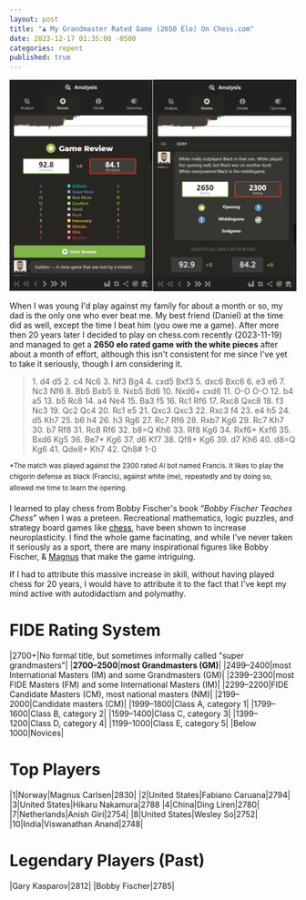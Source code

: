 ```yaml
---
layout: post
title: "♟️ My Grandmaster Rated Game (2650 Elo) On Chess.com"
date: 2023-12-17 01:35:00 -0500
categories: repent
published: true
---
```


<!-- 
[Event "Vs. Computer"]
[Site "http://Chess.com]
[Date "2023-11-19"]
[White "TheEsperantist"]
[Black "Francis"]
[Result "1-0"]
[BlackElo "2300"]
[TimeControl "-"]
[Termination "TheEsperantist won by checkmate"]
1. d4 d5 2. c4 Nc6 3. Nf3 Bg4 4. cxd5 Bxf3 5. dxc6 Bxc6 6. e3 e6 7. Nc3 Nf6 8. Bb5 Bxb5 9. Nxb5 Bd6 10. Nxd6+ cxd6 11. O-O O-O 12. b4 a5 13. b5 Rc8 14. a4 Ne4 15. Ba3 f5 16. Rc1 Rf6 17. Rxc8 Qxc8 18. f3 Nc3 19. Qc2 Qc4 20. Rc1 e5 21. Qxc3 Qxc3 22. Rxc3 f4 23. e4 h5 24. d5 Kh7 25. b6 h4 26. h3 Rg6 27. Rc7 Rf6 28. Rxb7 Kg6 29. Rc7 Kh7 30. b7 Rf8    31. Rc8 Rf6 32. b8=Q Kh6 33. Rf8 Kg6 34. Rxf6+ Kxf6 35. Bxd6 Kg5 36. Be7+ Kg6 37. d6 Kf7 38. Qf8+ Kg6 39. d7 Kh6 40. d8=Q Kg6 41. Qde8+ Kh7 42. Qh8# 1-0
-->

![2650 elo](\assets\images\chess\analysis_2650.png)

When I was young I'd play against my family for about a month or so, my dad is the only one who ever beat me. My best friend (Daniel) at the time did as well, except the time I beat him (you owe me a game). After more then 20 years later I decided to play on chess.com recently (2023-11-19) and managed to get a **2650 elo rated game with the white pieces** after about a month of effort, although this isn't consistent for me since I've yet to take it seriously, though I am considering it.

> 1\. d4 d5 2. c4 Nc6 3. Nf3 Bg4 4. cxd5 Bxf3 5. dxc6 Bxc6 6. e3 e6 7. Nc3 Nf6 8. Bb5 Bxb5 9. Nxb5 Bd6 10. Nxd6+ cxd6 11. O-O O-O 12. b4 a5 13. b5 Rc8 14. a4 Ne4 15. Ba3 f5 16. Rc1 Rf6 17. Rxc8 Qxc8 18. f3 Nc3 19. Qc2 Qc4 20. Rc1 e5 21. Qxc3 Qxc3 22. Rxc3 f4 23. e4 h5 24. d5 Kh7 25. b6 h4 26. h3 Rg6 27. Rc7 Rf6 28. Rxb7 Kg6 29. Rc7 Kh7 30. b7 Rf8    31. Rc8 Rf6 32. b8=Q Kh6 33. Rf8 Kg6 34. Rxf6+ Kxf6 35. Bxd6 Kg5 36. Be7+ Kg6 37. d6 Kf7 38. Qf8+ Kg6 39. d7 Kh6 40. d8=Q Kg6 41. Qde8+ Kh7 42. Qh8# 1-0
>
<sup>\*The match was played against the 2300 rated AI bot named Francis. It likes to play the chigorin defense as black (Francis), against white (me), repeatedly and by doing so, allowed me time to learn the opening.</sup>

<!-- <iframe id="11329603" allowtransparency="true" frameborder="0" style="width:100%;border:none;" src="//www.chess.com/emboard?id=11329603"></iframe><script>window.addEventListener("message",e=>{e['data']&&"11329603"===e['data']['id']&&document.getElementById(`${e['data']['id']}`)&&(document.getElementById(`${e['data']['id']}`).style.height=`${e['data']['frameHeight']+30}px`)});</script> -->

I learned to play chess from Bobby Fischer's book &ldquo;*Bobby Fischer Teaches Chess*&rdquo; when I was a preteen. Recreational mathematics, logic puzzles, and strategy board games like <a style="color:black;" href="https://youtu.be/cDJXsPS5FPM">chess</a>, have been shown to increase neuroplasticity. I find the whole game facinating, and while I've never taken it seriously as a sport, there are many inspirational figures like Bobby Fischer, & [Magnus](https://youtu.be/kw-629LEGRo?si=STZQBdWGT0rGQT53) that make the game intriguing.

If I had to attribute this massive increase in skill, without having played chess for 20 years, I would have to attribute it to the fact that I've kept my mind active with autodidactism and polymathy.

# FIDE Rating System

|2700+|No formal title, but sometimes informally called "super grandmasters"|
|**2700–2500**|**most Grandmasters (GM)**|
|2499–2400|most International Masters (IM) and some Grandmasters (GM)|
|2399–2300|most FIDE Masters (FM) and some International Masters (IM)|
|2299–2200|FIDE Candidate Masters (CM), most national masters (NM)|
|2199–2000|Candidate masters (CM)|
|1999–1800|Class A, category 1|
|1799–1600|Class B, category 2|
|1599–1400|Class C, category 3|
|1399–1200|Class D, category 4|
|1199–1000|Class E, category 5|
|Below 1000|Novices|

# Top Players

|1|Norway|Magnus Carlsen|2830|
|2|United States|Fabiano Caruana|2794|
|3|United States|Hikaru Nakamura|2788
|4|China|Ding Liren|2780|
|7|Netherlands|Anish Giri|2754|
|8|United States|Wesley So|2752|
|10|India|Viswanathan Anand|2748|

# Legendary Players (Past)

|Gary Kasparov|2812|
|Bobby Fischer|2785|